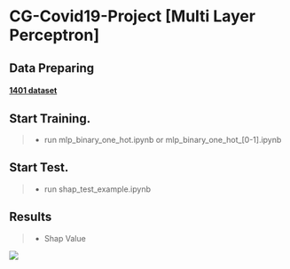 # CG-Covid19-Project [Multi Layer Perceptron]

## Data Preparing
#### <a href='https://MyQNAP.quickconnect.to/d/s/p0i7nqDHw2vNssB4QI8cRnaDSgUVvpNW/H6lok3r4Cz3gbSqMFC8yKoke1y5TrpXz-bbxgKbZQlQk'> 1401 dataset</a>

## Start Training.
> * run mlp_binary_one_hot.ipynb or mlp_binary_one_hot_[0-1].ipynb

## Start Test.
> * run shap_test_example.ipynb

##  Results
>* Shap Value
<p>
<img src='https://github.com/IlikeBB/CG-Project/tree/main/CG-Covid19-Project/mlp_gene_experiment/scratch2.png'></p>
